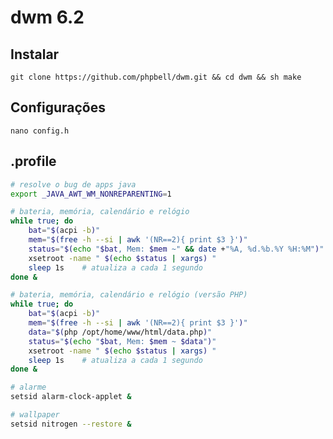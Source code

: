 # dwm 6.2
## Instalar
    git clone https://github.com/phpbell/dwm.git && cd dwm && sh make

## Configurações
    nano config.h

## .profile

```bash
# resolve o bug de apps java
export _JAVA_AWT_WM_NONREPARENTING=1 

# bateria, memória, calendário e relógio
while true; do
    bat="$(acpi -b)"
    mem="$(free -h --si | awk '(NR==2){ print $3 }')"
    status="$(echo "$bat, Mem: $mem ~" && date +"%A, %d.%b.%Y %H:%M")"
    xsetroot -name " $(echo $status | xargs) "
    sleep 1s    # atualiza a cada 1 segundo
done &

# bateria, memória, calendário e relógio (versão PHP)
while true; do
    bat="$(acpi -b)"
    mem="$(free -h --si | awk '(NR==2){ print $3 }')"
    data="$(php /opt/home/www/html/data.php)"
    status="$(echo "$bat, Mem: $mem ~ $data")"
    xsetroot -name " $(echo $status | xargs) "
    sleep 1s    # atualiza a cada 1 segundo
done &

# alarme
setsid alarm-clock-applet &

# wallpaper
setsid nitrogen --restore &
